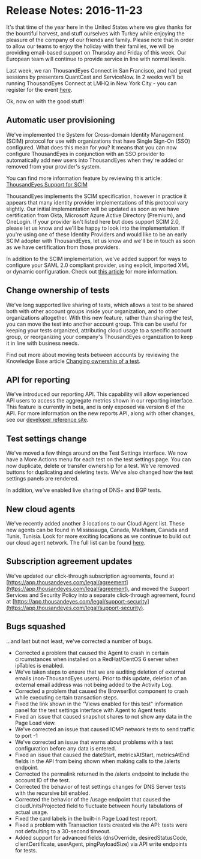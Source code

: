# Release Notes: 2016-11-23

It's that time of the year here in the United States where we give thanks for the bountiful harvest, and stuff ourselves with Turkey while enjoying the pleasure of the company of our friends and family.  Please note that in order to allow our teams to enjoy the holiday with their families, we will be providing email-based support on Thursday and Friday of this week.  Our European team will continue to provide service in line with normal levels.

Last week, we ran ThousandEyes Connect in San Francisco, and had great sessions by presenters QuantCast and ServiceNow.  In 2 weeks we'll be running ThousandEyes Connect at LMHQ in New York City - you can register for the event [here](https://www.thousandeyes.com/events/connect/new-york-fall-2016).

Ok, now on with the good stuff!  

## Automatic user provisioning

 We've implemented the System for Cross-domain Identity Management \(SCIM\) protocol for use with organizations that have Single Sign-On \(SSO\) configured.  What does this mean for you?  It means that you can now configure ThousandEyes in conjunction with an SSO provider to automatically add new users into ThousandEyes when they're added or removed from your provider's system.

You can find more information feature by reviewing this article: [ThousandEyes Support for SCIM](https://success.thousandeyes.com/PublicArticlePage?articleIdParam=kA044000000CnWrCAK)

ThousandEyes implements the SCIM specification, however in practice it appears that many identity provider implementations of this protocol vary slightly.  Our initial implementation will be updated as soon as we have certification from Okta, Microsoft Azure Active Directory \(Premium\), and OneLogin.  If your provider isn't listed here but does support SCIM 2.0, please let us know and we'll be happy to look into the implementation.  If you're using one of these Identity Providers and would like to be an early SCIM adopter with ThousandEyes, let us know and we'll be in touch as soon as we have certification from those providers.

In addition to the SCIM implementation, we've added support for ways to configure your SAML 2.0 compliant provider, using explicit, imported XML or dynamic configuration.  Check out [this article](https://success.thousandeyes.com/PublicArticlePage?articleIdParam=kA0E0000000CmnEKAS) for more information.

## Change ownership of tests

 We've long supported live sharing of tests, which allows a test to be shared both with other account groups inside your organization, and to other organizations altogether.  With this new feature, rather than sharing the test, you can move the test into another account group.  This can be useful for keeping your tests organized, attributing cloud usage to a specific account group, or reorganizing your company's ThousandEyes organization to keep it in line with business needs.

Find out more about moving tests between accounts by reviewing the Knowledge Base article [Changing ownership of a test](https://success.thousandeyes.com/PublicArticlePage?articleIdParam=kA044000000CnWcCAK).

## API for reporting

 We've introduced our reporting API.  This capability will allow experienced API users to access the aggregate metrics shown in our reporting interface.  This feature is currently in beta, and is only exposed via version 6 of the API.  For more information on the new reports API, along with other changes, see our [developer reference site](http://developer.thousandeyes.com/).

## Test settings change

 We've moved a few things around on the Test Settings interface.  We now have a More Actions menu for each test on the test settings page. You can now duplicate, delete or transfer ownership for a test.  We've removed buttons for duplicating and deleting tests.  We've also changed how the test settings panels are rendered.

In addition, we've enabled live sharing of DNS+ and BGP tests.

##  New cloud agents

 We've recently added another 3 locations to our Cloud Agent list.  These new agents can be found in Mississauga, Canada, Markham, Canada and Tunis, Tunisia.  Look for more exciting locations as we continue to build out our cloud agent network.  The full list can be found [here](https://www.thousandeyes.com/product/cloud-agents).

## Subscription agreement updates

 We've updated our click-through subscription agreements, found at [https://app.thousandeyes.com/legal/agreement](https://app.thousandeyes.com/legal/agreement), and moved the Support Services and Security Policy into a separate click-through agreement, found at [https://app.thousandeyes.com/legal/support-security](https://app.thousandeyes.com/legal/support-security).

## Bugs squashed

 ...and last but not least, we've corrected a number of bugs.

* Corrected a problem that caused the Agent to crash in certain circumstances when installed on a RedHat/CentOS 6 server when ipTables is enabled.
* We've taken steps to ensure that we are auditing deletion of external emails \(non-ThousandEyes users\).  Prior to this update, deletion of an external email address was not being added to the Activity Log.
* Corrected a problem that caused the BrowserBot component to crash while executing certain transaction steps.
* Fixed the link shown in the "Views enabled for this test" information panel for the test settings interface with Agent to Agent tests
* Fixed an issue that caused snapshot shares to not show any data in the Page Load view.
* We've corrected an issue that caused ICMP network tests to send traffic to port -1
* We've corrected an issue that warns about problems with a test configuration before any data is entered.
* Fixed an issue that caused the dateStart, metricsAtStart, metricsAtEnd fields in the API from being shown when making calls to the /alerts endpoint.
* Corrected the permalink returned in the /alerts endpoint to include the account ID of the test.
* Corrected the behavior of test settings changes for DNS Server tests with the recursive bit enabled.  
* Corrected the behavior of the /usage endpoint that caused the cloudUnitsProjected field to fluctuate between hourly tabulations of actual usage.
* Fixed the card labels in the built-in Page Load test report. 
* Fixed a problem with Transaction tests created via the API: tests were not defaulting to a 30-second timeout.
* Added support for advanced fields \(dnsOverride, desiredStatusCode, clientCertificate, userAgent, pingPayloadSize\) via API write endpoints for tests.

